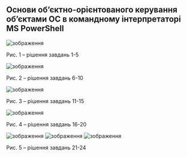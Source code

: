 ## Основи об’єктно-орієнтованого керування об’єктами ОС в командному інтерпретаторі MS PowerShell
![зображення](https://user-images.githubusercontent.com/99131376/234498643-0697cef0-695f-4981-a9ce-bce639725522.png)

Рис. 1 – рішення завдань 1-5

![зображення](https://user-images.githubusercontent.com/99131376/234501219-7d2ed1e6-4ae3-4950-af25-1638533e1003.png)

Рис. 2 – рішення завдань 6-10

![зображення](https://user-images.githubusercontent.com/99131376/234503121-923f5bcd-0f3d-460f-ad34-7cad62583613.png)

Рис. 3 – рішення завдань 11-15

![зображення](https://user-images.githubusercontent.com/99131376/234508947-9b64c546-45fc-4b85-a064-8cafbda97f41.png)

Рис. 4 – рішення завдань 16-20

![зображення](https://user-images.githubusercontent.com/99131376/234510518-ec296013-057e-4d42-9225-9a7295cf06eb.png)
![зображення](https://user-images.githubusercontent.com/99131376/234510546-8cc2a6de-58eb-47ea-9669-ca47d99a43d5.png)
![зображення](https://user-images.githubusercontent.com/99131376/234510948-96273ef6-0efc-41d8-8e2a-961b96ff49c5.png)

Рис. 5 – рішення завдань 21-24
